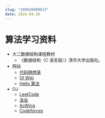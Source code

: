```yaml
---
slug: "240426000633"
date: 2024-04-26
---
```


# 算法学习资料

- 大二数据结构课程教材
    - 《数据结构（C 语言版）》清华大学出版社。
- 网站
    - [代码随想录](https://programmercarl.com/)
    - [OI Wiki](https://oiwiki.com/)
    - [Hello 算法](https://www.hello-algo.com/)
- OJ
    - [LeetCode](https://leetcode.cn/)
    - [洛谷](https://www.luogu.com.cn/)
    - [AcWing](https://www.acwing.com/)
    - [Codeforces](https://codeforces.com/)

